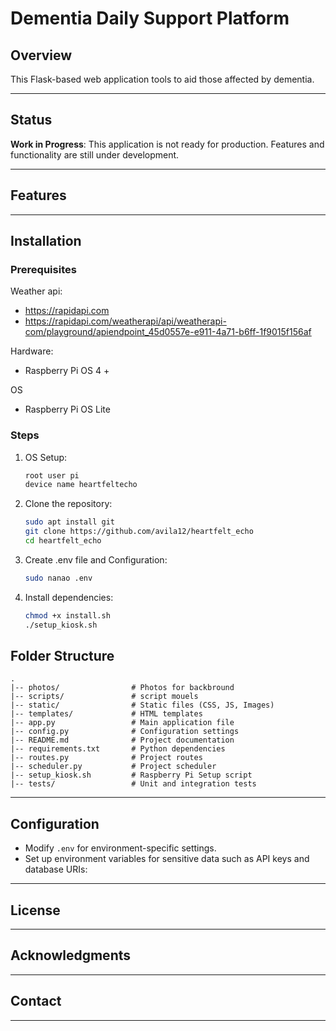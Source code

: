 # Dementia Daily Support Platform

## Overview

This Flask-based web application tools to aid those affected by dementia.

---

## Status

**Work in Progress**: This application is not ready for production. Features and functionality are still under development.

---

## Features

---

## Installation

### Prerequisites
Weather api:
- https://rapidapi.com
- https://rapidapi.com/weatherapi/api/weatherapi-com/playground/apiendpoint_45d0557e-e911-4a71-b6ff-1f9015f156af

Hardware:
- Raspberry Pi OS 4 +

OS
- Raspberry Pi OS Lite

### Steps
1. OS Setup:
    ```bash
    root user pi
    device name heartfeltecho
    ```
   
2. Clone the repository:
    ```bash
    sudo apt install git
    git clone https://github.com/avila12/heartfelt_echo
    cd heartfelt_echo
    ```

3. Create .env file and Configuration:
    ```bash
    sudo nanao .env
    ```

3. Install dependencies:
    ```bash
    chmod +x install.sh
    ./setup_kiosk.sh
    ```


## Folder Structure

```
.
|-- photos/                # Photos for backbround
|-- scripts/               # script mouels
|-- static/                # Static files (CSS, JS, Images)
|-- templates/             # HTML templates
|-- app.py                 # Main application file
|-- config.py              # Configuration settings
|-- README.md              # Project documentation
|-- requirements.txt       # Python dependencies
|-- routes.py              # Project routes
|-- scheduler.py           # Project scheduler
|-- setup_kiosk.sh         # Raspberry Pi Setup script
|-- tests/                 # Unit and integration tests
```

---

## Configuration
- Modify `.env` for environment-specific settings.
- Set up environment variables for sensitive data such as API keys and database URIs:

---


## License



---

## Acknowledgments

---

## Contact


---


